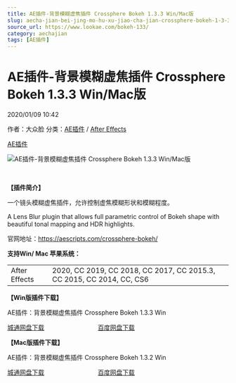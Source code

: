 ```yaml
---
title: AE插件-背景模糊虚焦插件 Crossphere Bokeh 1.3.3 Win/Mac版
slug: aecha-jian-bei-jing-mo-hu-xu-jiao-cha-jian-crossphere-bokeh-1-3-3-win-macban
source_url: https://www.lookae.com/bokeh-133/
category: aechajian
tags: [AE插件]
---
```

# AE插件-背景模糊虚焦插件 Crossphere Bokeh 1.3.3 Win/Mac版

2020/01/09 10:42

作者：大众脸
分类：[AE插件](https://www.lookae.com/after-effects/aechajian/) / [After Effects](https://www.lookae.com/after-effects/)

[AE插件](https://www.lookae.com/tag/ae%e6%8f%92%e4%bb%b6/)

![AE插件-背景模糊虚焦插件 Crossphere Bokeh 1.3.3 Win/Mac版](https://www.lookae.com/wp-content/uploads/2017/12/Crossphere-Bokeh.jpg "AE插件-背景模糊虚焦插件 Crossphere Bokeh 1.3.3 Win/Mac版-LookAE.com")

[﻿](https://cloud.video.taobao.com//play/u/705956171/p/1/e/6/t/1/50056416440.mp4)

**【插件简介】**

一个镜头模糊虚焦插件，允许控制虚焦模糊形状和模糊程度。

A Lens Blur plugin that allows full parametric control of Bokeh shape with beautiful tonal mapping and HDR highlights.

官网地址：https://aescripts.com/crossphere-bokeh/

**支持Win/ Mac 苹果系统：**

|  |  |
| --- | --- |
| After Effects | 2020, CC 2019, CC 2018, CC 2017, CC 2015.3, CC 2015, CC 2014, CC, CS6 |

**【Win版插件下载】**

AE插件：背景模糊虚焦插件 Crossphere Bokeh 1.3.3 Win

[城通网盘下载](https://tc5.us/file/680462-416841730)                               [百度网盘下载](https://pan.baidu.com/s/1NV8qiV6ug9CGwdzyazcbUw)

**【Mac版插件下载】**

AE插件：背景模糊虚焦插件 Crossphere Bokeh 1.3.2 Win

[城通网盘下载](https://lookae.ctfile.com/fs/680462-319317100)                               [百度网盘下载](https://pan.baidu.com/s/17mpEiR_2R4nExwKPrG0HiA)
